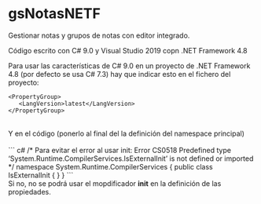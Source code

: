 # gsNotasNETF
 Gestionar notas y grupos de notas con editor integrado.
 
 Código escrito con C# 9.0 y Visual Studio 2019 copn .NET Framework 4.8
 
 Para usar las características de C# 9.0 en un proyecto de .NET Framework 4.8 (por defecto se usa C# 7.3)
 hay que indicar esto en el fichero del proyecto:<br>
 
 ```
<PropertyGroup>
    <LangVersion>latest</LangVersion>
</PropertyGroup>
```
<br>
Y en el código (ponerlo al final del la definición del namespace principal)<br>
<br>
``` c#
/* 
Para evitar el error al usar init:
Error CS0518 Predefined type ‘System.Runtime.CompilerServices.IsExternalInit’ is not defined or imported
*/
namespace System.Runtime.CompilerServices
{
    public class IsExternalInit { }
}
```
<br>
Si no, no se podrá usar el mopdificador <b>init</b> en la definición de las propiedades.
